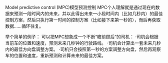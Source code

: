 Model predictive control (MPC)模型预测控制
MPC个人理解就是通过现在的数据来预测一段时间内的未来，并以此得出未来一小段时间内（比如几秒内）的最佳控制方案，然后只执行第一时间的控制方案（比如接下来第一秒的），而后再获取数据……循环往复。

举个简单的例子：
可以把MPC想象成一个不断“瞻前顾后”的司机：
·司机会根据当前车的位置和速度，预测未来几秒钟的行驶路线。
·司机会计算出一套未来几秒内的最佳方向盘调整方案。
·司机只会按照第一秒的方案调整方向盘，然后再观察车的位置和速度，重新预测和计算未来的最佳方案。

